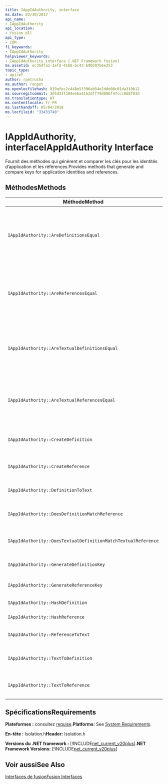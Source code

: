 ```yaml
---
title: IAppIdAuthority, interface
ms.date: 03/30/2017
api_name:
- IAppIdAuthority
api_location:
- fusion.dll
api_type:
- COM
f1_keywords:
- IAppIdAuthority
helpviewer_keywords:
- IAppIdAuthority interface [.NET Framework fusion]
ms.assetid: ec354fa1-1efd-41b0-bc43-b90597b6e253
topic_type:
- apiref
author: rpetrusha
ms.author: ronpet
ms.openlocfilehash: 819afec2c448e5f396ab54e2dde00c01da310b12
ms.sourcegitcommit: 3d5d33f384eeba41b2dff79d096f47ccc8d8f03d
ms.translationtype: HT
ms.contentlocale: fr-FR
ms.lasthandoff: 05/04/2018
ms.locfileid: "33433748"
---
```

# <a name="iappidauthority-interface"></a><span data-ttu-id="8c7c6-102">IAppIdAuthority, interface</span><span class="sxs-lookup"><span data-stu-id="8c7c6-102">IAppIdAuthority Interface</span></span>
<span data-ttu-id="8c7c6-103">Fournit des méthodes qui génèrent et comparer les clés pour les identités d’application et les références.</span><span class="sxs-lookup"><span data-stu-id="8c7c6-103">Provides methods that generate and compare keys for application identities and references.</span></span>  
  
## <a name="methods"></a><span data-ttu-id="8c7c6-104">Méthodes</span><span class="sxs-lookup"><span data-stu-id="8c7c6-104">Methods</span></span>  
  
|<span data-ttu-id="8c7c6-105">Méthode</span><span class="sxs-lookup"><span data-stu-id="8c7c6-105">Method</span></span>|<span data-ttu-id="8c7c6-106">Description</span><span class="sxs-lookup"><span data-stu-id="8c7c6-106">Description</span></span>|  
|------------|-----------------|  
|`IAppIdAuthority::AreDefinitionsEqual`|<span data-ttu-id="8c7c6-107">Obtient une valeur qui indique si les deux spécifiés [IDefinitionAppId](../../../../docs/framework/unmanaged-api/fusion/idefinitionappid-interface.md) instances sont égales.</span><span class="sxs-lookup"><span data-stu-id="8c7c6-107">Gets a value that indicates whether the two specified [IDefinitionAppId](../../../../docs/framework/unmanaged-api/fusion/idefinitionappid-interface.md) instances are equal.</span></span> <span data-ttu-id="8c7c6-108">Vous pouvez passer la valeur d’indicateur IAPPIDAUTHORITY_ARE_DEFINITIONS_EQUAL_FLAG_IGNORE_VERSION pour ignorer leurs informations de version respectives.</span><span class="sxs-lookup"><span data-stu-id="8c7c6-108">You can pass the flag value IAPPIDAUTHORITY_ARE_DEFINITIONS_EQUAL_FLAG_IGNORE_VERSION to ignore their respective version information.</span></span>|  
|`IAppIdAuthority::AreReferencesEqual`|<span data-ttu-id="8c7c6-109">Obtient une valeur qui indique si les deux spécifiés [IReferenceAppId](../../../../docs/framework/unmanaged-api/fusion/ireferenceappid-interface.md) instances sont égales.</span><span class="sxs-lookup"><span data-stu-id="8c7c6-109">Gets a value that indicates whether the two specified [IReferenceAppId](../../../../docs/framework/unmanaged-api/fusion/ireferenceappid-interface.md) instances are equal.</span></span> <span data-ttu-id="8c7c6-110">Vous pouvez passer la valeur d’indicateur IAPPIDAUTHORITY_ARE_REFERENCES_EQUAL_FLAG_IGNORE_VERSION pour ignorer leurs informations de version respectives.</span><span class="sxs-lookup"><span data-stu-id="8c7c6-110">You can pass the flag value IAPPIDAUTHORITY_ARE_REFERENCES_EQUAL_FLAG_IGNORE_VERSION to ignore their respective version information.</span></span>|  
|`IAppIdAuthority::AreTextualDefinitionsEqual`|<span data-ttu-id="8c7c6-111">Obtient une valeur qui indique si les deux définitions de chaîne spécifié sont égale.</span><span class="sxs-lookup"><span data-stu-id="8c7c6-111">Gets a value that indicates whether the two specified string definitions are equal.</span></span> <span data-ttu-id="8c7c6-112">Vous pouvez passer la valeur d’indicateur IAPPIDAUTHORITY_ARE_DEFINITIONS_EQUAL_FLAG_IGNORE_VERSION pour ignorer leurs informations de version respectives.</span><span class="sxs-lookup"><span data-stu-id="8c7c6-112">You can pass the flag value IAPPIDAUTHORITY_ARE_DEFINITIONS_EQUAL_FLAG_IGNORE_VERSION to ignore their respective version information.</span></span>|  
|`IAppIdAuthority::AreTextualReferencesEqual`|<span data-ttu-id="8c7c6-113">Obtient une valeur qui indique si les deux références de chaîne spécifié sont égaux.</span><span class="sxs-lookup"><span data-stu-id="8c7c6-113">Gets a value that indicates whether the two specified string references are equal.</span></span> <span data-ttu-id="8c7c6-114">Vous pouvez passer la valeur d’indicateur IAPPIDAUTHORITY_ARE_REFERENCES_EQUAL_FLAG_IGNORE_VERSION pour ignorer leurs informations de version respectives.</span><span class="sxs-lookup"><span data-stu-id="8c7c6-114">You can pass the flag value IAPPIDAUTHORITY_ARE_REFERENCES_EQUAL_FLAG_IGNORE_VERSION to ignore their respective version information.</span></span>|  
|`IAppIdAuthority::CreateDefinition`|<span data-ttu-id="8c7c6-115">Obtient un pointeur d’interface qui vient d’être généré `IDefinitionAppId` instance qui représente l’assembly dans la portée actuelle.</span><span class="sxs-lookup"><span data-stu-id="8c7c6-115">Gets an interface pointer to a newly generated `IDefinitionAppId` instance that represents the assembly in the current scope.</span></span>|  
|`IAppIdAuthority::CreateReference`|<span data-ttu-id="8c7c6-116">Obtient un pointeur d’interface nouvellement créé `IReferenceAppId` qui représente l’assembly dans la portée actuelle.</span><span class="sxs-lookup"><span data-stu-id="8c7c6-116">Gets an interface pointer to a newly created `IReferenceAppId` that represents the assembly in the current scope.</span></span>|  
|`IAppIdAuthority::DefinitionToText`|<span data-ttu-id="8c7c6-117">Obtient une version de chaîne spécifié `IDefinitionAppId`, à l’aide des valeurs d’indicateur spécifiées.</span><span class="sxs-lookup"><span data-stu-id="8c7c6-117">Gets a string version of the specified `IDefinitionAppId`, using the specified flag values.</span></span>|  
|`IAppIdAuthority::DoesDefinitionMatchReference`|<span data-ttu-id="8c7c6-118">Obtient une valeur qui indique si le texte spécifié `IDefinitionAppId` et `IReferenceAppId` représentent le même assembly.</span><span class="sxs-lookup"><span data-stu-id="8c7c6-118">Gets a value that indicates whether the specified `IDefinitionAppId` and `IReferenceAppId` represent the same assembly.</span></span>|  
|`IAppIdAuthority::DoesTextualDefinitionMatchTextualReference`|<span data-ttu-id="8c7c6-119">Obtient une valeur qui indique si la chaîne de définition spécifié et la chaîne de référence représentent le même assembly.</span><span class="sxs-lookup"><span data-stu-id="8c7c6-119">Gets a value that indicates whether the specified definition string and reference string represent the same assembly.</span></span>|  
|`IAppIdAuthority::GenerateDefinitionKey`|<span data-ttu-id="8c7c6-120">Obtient une clé de chaîne qui représente l’élément `IDefinitionAppId` instance.</span><span class="sxs-lookup"><span data-stu-id="8c7c6-120">Gets a string key that represents the specified `IDefinitionAppId` instance.</span></span>|  
|`IAppIdAuthority::GenerateReferenceKey`|<span data-ttu-id="8c7c6-121">Obtient une clé de chaîne qui représente l’élément `IReferenceAppId` instance.</span><span class="sxs-lookup"><span data-stu-id="8c7c6-121">Gets a string key that represents the specified `IReferenceAppId` instance.</span></span>|  
|`IAppIdAuthority::HashDefinition`|<span data-ttu-id="8c7c6-122">Obtient une clé de hachage spécifié `IDefinitionAppId` instance.</span><span class="sxs-lookup"><span data-stu-id="8c7c6-122">Gets a hash key for the specified `IDefinitionAppId` instance.</span></span>|  
|`IAppIdAuthority::HashReference`|<span data-ttu-id="8c7c6-123">Obtient une clé de hachage spécifié `IReferenceAppId` instance.</span><span class="sxs-lookup"><span data-stu-id="8c7c6-123">Gets a hash key for the specified `IReferenceAppId` instance.</span></span>|  
|`IAppIdAuthority::ReferenceToText`|<span data-ttu-id="8c7c6-124">Obtient une version de chaîne spécifié `IReferenceAppId`, à l’aide des valeurs d’indicateur spécifiées.</span><span class="sxs-lookup"><span data-stu-id="8c7c6-124">Gets a string version of the specified `IReferenceAppId`, using the specified flag values.</span></span>|  
|`IAppIdAuthority::TextToDefinition`|<span data-ttu-id="8c7c6-125">Obtient un pointeur d’interface vers un `IDefinitionAppId` instance qui représente l’assembly référencé par la clé de chaîne spécifiée.</span><span class="sxs-lookup"><span data-stu-id="8c7c6-125">Gets an interface pointer to an `IDefinitionAppId` instance that represents the assembly referenced by the specified string key.</span></span>|  
|`IAppIdAuthority::TextToReference`|<span data-ttu-id="8c7c6-126">Obtient un pointeur d’interface vers un `IReferenceAppId` instance qui représente l’assembly référencé par la clé de chaîne spécifiée.</span><span class="sxs-lookup"><span data-stu-id="8c7c6-126">Gets an interface pointer to an `IReferenceAppId` instance that represents the assembly referenced by the specified string key.</span></span>|  
  
## <a name="requirements"></a><span data-ttu-id="8c7c6-127">Spécifications</span><span class="sxs-lookup"><span data-stu-id="8c7c6-127">Requirements</span></span>  
 <span data-ttu-id="8c7c6-128">**Plateformes :** consultez [requise](../../../../docs/framework/get-started/system-requirements.md).</span><span class="sxs-lookup"><span data-stu-id="8c7c6-128">**Platforms:** See [System Requirements](../../../../docs/framework/get-started/system-requirements.md).</span></span>  
  
 <span data-ttu-id="8c7c6-129">**En-tête :** Isolation.h</span><span class="sxs-lookup"><span data-stu-id="8c7c6-129">**Header:** Isolation.h</span></span>  
  
 <span data-ttu-id="8c7c6-130">**Versions du .NET framework :** [!INCLUDE[net_current_v20plus](../../../../includes/net-current-v20plus-md.md)]</span><span class="sxs-lookup"><span data-stu-id="8c7c6-130">**.NET Framework Versions:** [!INCLUDE[net_current_v20plus](../../../../includes/net-current-v20plus-md.md)]</span></span>  
  
## <a name="see-also"></a><span data-ttu-id="8c7c6-131">Voir aussi</span><span class="sxs-lookup"><span data-stu-id="8c7c6-131">See Also</span></span>  
 [<span data-ttu-id="8c7c6-132">Interfaces de fusion</span><span class="sxs-lookup"><span data-stu-id="8c7c6-132">Fusion Interfaces</span></span>](../../../../docs/framework/unmanaged-api/fusion/fusion-interfaces.md)
